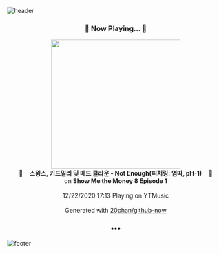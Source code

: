 ![header](https://capsule-render.vercel.app/api?type=wave&height=170&section=header&text=Hi.%20I'm%20SHIFT&fontColor=090707&fontAlignX=45&fontAlignY=65&fontSize=100)

<h3 align="center">🎵 Now Playing... 🎵</h3>
<p align="center">
  <a href="https://music.youtube.com/channel/UCxz7gLC1-zY1l20C4fQKrRA">
    <img width="300" src="https://lh3.googleusercontent.com/oUjCncoU4L0PvGiHmOxlBAHMgJLsp6kvHBl5ckQ-3-I7nUoCH-_Ln1pG-e7hwTyG5cinW_1tpUZm3BjIYA">
  </a>
  <br>
  🎵&nbsp&nbsp&nbsp <b>스윙스, 키드밀리 및 매드 클라운 - Not Enough(피처링: 염따, pH-1)</b> &nbsp&nbsp&nbsp🎵
  <br>
  on <b>Show Me the Money 8 Episode 1</b>
  
  <br />
  <br />
  12/22/2020 17:13 Playing on YTMusic
  <br />
  <br />
  Generated with <a href="https://github.com/20chan/github-now">20chan/github-now</a>
</p>

<h3 align="center">•••</h3>

![footer](https://capsule-render.vercel.app/api?type=wave&height=150&section=footer)

